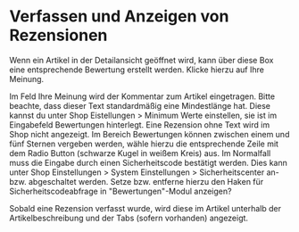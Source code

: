 # Verfassen und Anzeigen von Rezensionen 

Wenn ein Artikel in der Detailansicht geöffnet wird, kann über diese Box eine entsprechende Bewertung erstellt werden. Klicke hierzu auf Ihre Meinung.

Im Feld Ihre Meinung wird der Kommentar zum Artikel eingetragen. Bitte beachte, dass dieser Text standardmäßig eine Mindestlänge hat. Diese kannst du unter Shop Eistellungen \> Minimum Werte einstellen, sie ist im Eingabefeld Bewertungen hinterlegt. Eine Rezension ohne Text wird im Shop nicht angezeigt. Im Bereich Bewertungen können zwischen einem und fünf Sternen vergeben werden, wähle hierzu die entsprechende Zeile mit dem Radio Button \(schwarze Kugel in weißem Kreis\) aus. Im Normalfall muss die Eingabe durch einen Sicherheitscode bestätigt werden. Dies kann unter Shop Einstellungen \> System Einstellungen \> Sicherheitscenter an- bzw. abgeschaltet werden. Setze bzw. entferne hierzu den Haken für Sicherheitscodeabfrage in "Bewertungen"-Modul anzeigen?

Sobald eine Rezension verfasst wurde, wird diese im Artikel unterhalb der Artikelbeschreibung und der Tabs \(sofern vorhanden\) angezeigt.



